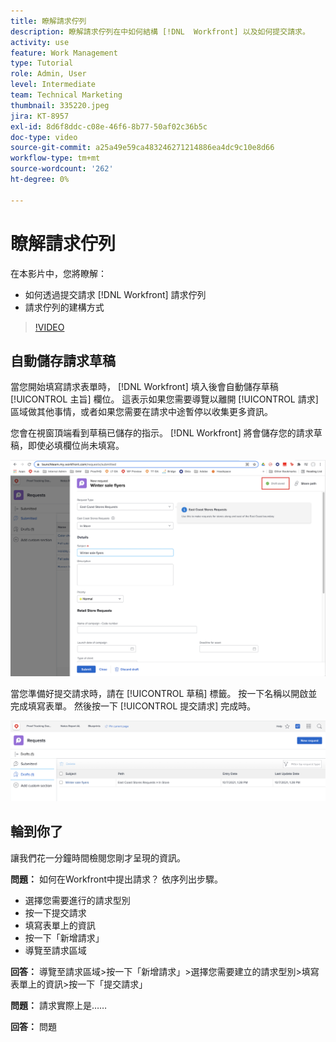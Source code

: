```yaml
---
title: 瞭解請求佇列
description: 瞭解請求佇列在中如何結構 [!DNL  Workfront] 以及如何提交請求。
activity: use
feature: Work Management
type: Tutorial
role: Admin, User
level: Intermediate
team: Technical Marketing
thumbnail: 335220.jpeg
jira: KT-8957
exl-id: 8d6f8ddc-c08e-46f6-8b77-50af02c36b5c
doc-type: video
source-git-commit: a25a49e59ca483246271214886ea4dc9c10e8d66
workflow-type: tm+mt
source-wordcount: '262'
ht-degree: 0%

---
```


# 瞭解請求佇列

在本影片中，您將瞭解：

* 如何透過提交請求 [!DNL  Workfront] 請求佇列
* 請求佇列的建構方式

>[!VIDEO](https://video.tv.adobe.com/v/335220/?quality=12&learn=on)

## 自動儲存請求草稿

當您開始填寫請求表單時， [!DNL Workfront] 填入後會自動儲存草稿 [!UICONTROL 主旨] 欄位。 這表示如果您需要導覽以離開 [!UICONTROL 請求] 區域做其他事情，或者如果您需要在請求中途暫停以收集更多資訊。

您會在視窗頂端看到草稿已儲存的指示。 [!DNL Workfront] 將會儲存您的請求草稿，即使必填欄位尚未填寫。

![建立請求草稿的影像](assets/queue-mgt-make-a-request-draft-1.png)

當您準備好提交請求時，請在 [!UICONTROL 草稿] 標籤。 按一下名稱以開啟並完成填寫表單。 然後按一下 [!UICONTROL 提交請求] 完成時。

![恢復請求草稿的影像](assets/queue-mgt-make-a-request-draft-2.png)

## 輪到你了

讓我們花一分鐘時間檢閱您剛才呈現的資訊。

**問題：** 如何在Workfront中提出請求？ 依序列出步驟。

* 選擇您需要進行的請求型別
* 按一下提交請求
* 填寫表單上的資訊
* 按一下「新增請求」
* 導覽至請求區域


**回答：** 導覽至請求區域>按一下「新增請求」>選擇您需要建立的請求型別>填寫表單上的資訊>按一下「提交請求」

**問題：** 請求實際上是……

**回答：** 問題

<!---
You can also access request drafts from the [!UICONTROL Select a Request Type] menu at the top of the window. Select an option from the [!UICONTROL Recent Drafts] section, or start a new request by picking a queue from the [!UICONTROL New Requests] section. Fill everything out like normal, then submit the request.

<!---
image
--->

<!---
Let's take a minute to review the information you were just presented.

How do you make a request in Workfront? List the steps in order.
Choose the request type you need to make
Click Submit request
Fill out the information on the form
Click "New Request"
Navigate to the request area

Answer: Navigate to the request area>Click New Request>Choose the request type you need to make>Fill out the information on the form>Click Submit request

A request is really an......

Answer: Issue
--->
